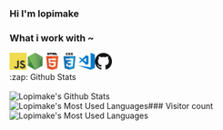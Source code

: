 ### Hi I'm lopimake



### What i work with ~
<img align="left" alt="JavaScript" width="30px" src="https://raw.githubusercontent.com/github/explore/master/topics/javascript/javascript.png" />
<img align="left" alt="Node.js" width="30px" src="https://raw.githubusercontent.com/github/explore/master/topics/nodejs/nodejs.png" />
<img align="left" alt="HTML5" width="30px" src="https://raw.githubusercontent.com/github/explore/master/topics/html/html.png" />
<img align="left" alt="CSS3" width="30px" src="https://raw.githubusercontent.com/github/explore/master/topics/css/css.png" />
<img align="left" alt="Visual Studio Code" width="30px" src="https://raw.githubusercontent.com/github/explore/master/topics/visual-studio-code/visual-studio-code.png" />
<img align="left" alt="GitHub" width="30px" src="https://raw.githubusercontent.com/github/explore/master/topics/github/github.png" />

<br/>
<br>
  <summary>:zap: Github Stats</summary>
  <br>
  <img align="left" alt="Lopimake's Github Stats" src="https://github-readme-stats.vercel.app/api?username=Lopimake&show_icons=true&theme=dark&count_private=true"/>
  <br>
  <img align="left" alt="Lopimake's Most Used Languages" src="https://github-readme-stats.vercel.app/api/top-langs/?username=Lopimake&layout=compact&theme=dark&count_private=true"/>
  ### Visitor count
  <img align="left" alt="Lopimake's Most Used Languages" src=""https://profile-counter.glitch.me/Lopimake/count.svg"/>


